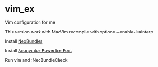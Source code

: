 vim_ex
======

Vim configuration for me

This version work with MacVim recompile with options --enable-luainterp

Install [NeoBundles](https://github.com/Shougo/neobundle.vim)

Install [Anonymice Powerline Font](https://github.com/Lokaltog/powerline-fonts/tree/master/AnonymousPro)

Run vim and :NeoBundleCheck
